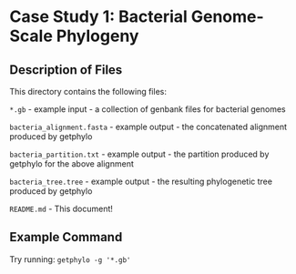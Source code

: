 # Case Study 1: Bacterial Genome-Scale Phylogeny
## Description of Files
This directory contains the following files:

`*.gb` - example input - a collection of genbank files for bacterial genomes

`bacteria_alignment.fasta` - example output - the concatenated alignment produced by getphylo

`bacteria_partition.txt` - example output - the partition produced by getphylo for the above alignment

`bacteria_tree.tree` - example output - the resulting phylogenetic tree produced by getphylo

`README.md` - This document!

## Example Command
Try running:
`getphylo -g '*.gb'`

